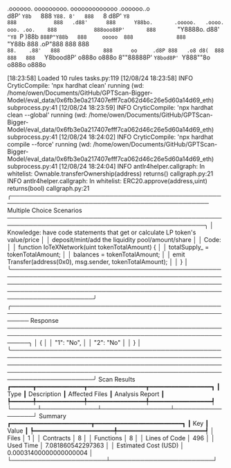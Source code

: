 

  .oooooo.    ooooooooo.   ooooooooooooo  .oooooo..o                                 
 d8P'  `Y8b   `888   `Y88. 8'   888   `8 d8P'    `Y8                                 
888            888   .d88'      888      Y88bo.       .ooooo.   .oooo.   ooo. .oo.   
888            888ooo88P'       888       `"Y8888o.  d88' `"Y8 `P  )88b  `888P"Y88b  
888     ooooo  888              888           `"Y88b 888        .oP"888   888   888  
`88.    .88'   888              888      oo     .d8P 888   .o8 d8(  888   888   888  
 `Y8bood8P'   o888o            o888o     8""88888P'  `Y8bod8P' `Y888""8o o888o o888o                                                        


                                                                   

[18:23:58] Loaded 10 rules                                                                                                                                                                                       tasks.py:119
[12/08/24 18:23:58] INFO     CryticCompile: 'npx hardhat clean' running (wd: /home/owen/Documents/GitHub/GPTScan-Bigger-Model/eval_data/0x6fb3e0a217407efff7ca062d46c26e5d60a14d69_eth)                      subprocess.py:41
[12/08/24 18:23:59] INFO     CryticCompile: 'npx hardhat clean --global' running (wd: /home/owen/Documents/GitHub/GPTScan-Bigger-Model/eval_data/0x6fb3e0a217407efff7ca062d46c26e5d60a14d69_eth)             subprocess.py:41
[12/08/24 18:24:02] INFO     CryticCompile: 'npx hardhat compile --force' running (wd: /home/owen/Documents/GitHub/GPTScan-Bigger-Model/eval_data/0x6fb3e0a217407efff7ca062d46c26e5d60a14d69_eth)            subprocess.py:41
[12/08/24 18:24:04] INFO     antlr4helper.callgraph: In whitelist: Ownable.transferOwnership(address) returns()                                                                                               callgraph.py:21
                    INFO     antlr4helper.callgraph: In whitelist: ERC20.approve(address,uint) returns(bool)                                                                                                  callgraph.py:21
╭──────────────────────────────────────────────────────────────────────────────────────────────── Multiple Choice Scenarios ────────────────────────────────────────────────────────────────────────────────────────────────╮
│ Knowledge: have code statements that get or calculate LP token's value/price                                                                                                                                              │
│ deposit/mint/add the liquidity pool/amount/share                                                                                                                                                                          │
│ Code:                                                                                                                                                                                                                     │
│     function IoTeXNetwork(uint tokenTotalAmount) {                                                                                                                                                                        │
│         totalSupply_ = tokenTotalAmount;                                                                                                                                                                                  │
│         balances = tokenTotalAmount;                                                                                                                                                                                      │
│         emit Transfer(address(0x0), msg.sender, tokenTotalAmount);                                                                                                                                                        │
│     }                                                                                                                                                                                                                     │
╰───────────────────────────────────────────────────────────────────────────────────────────────────────────────────────────────────────────────────────────────────────────────────────────────────────────────────────────╯
╭──────────────────────────────────────────────────────────────────────────────────────────────────────── Response ─────────────────────────────────────────────────────────────────────────────────────────────────────────╮
│ {                                                                                                                                                                                                                         │
│     "1": "No",                                                                                                                                                                                                            │
│     "2": "No"                                                                                                                                                                                                             │
│ }                                                                                                                                                                                                                         │
╰───────────────────────────────────────────────────────────────────────────────────────────────────────────────────────────────────────────────────────────────────────────────────────────────────────────────────────────╯
                      Scan Results                       
┏━━━━━━┳━━━━━━━━━━━━━┳━━━━━━━━━━━━━━━━┳━━━━━━━━━━━━━━━━━┓
┃ Type ┃ Description ┃ Affected Files ┃ Analysis Report ┃
┡━━━━━━╇━━━━━━━━━━━━━╇━━━━━━━━━━━━━━━━╇━━━━━━━━━━━━━━━━━┩
└──────┴─────────────┴────────────────┴─────────────────┘
                     Summary                     
┏━━━━━━━━━━━━━━━━━━━━━━┳━━━━━━━━━━━━━━━━━━━━━━━━┓
┃ Key                  ┃ Value                  ┃
┡━━━━━━━━━━━━━━━━━━━━━━╇━━━━━━━━━━━━━━━━━━━━━━━━┩
│ Files                │ 1                      │
│ Contracts            │ 8                      │
│ Functions            │ 8                      │
│ Lines of Code        │ 496                    │
│ Used Time            │ 7.081860542297363      │
│ Estimated Cost (USD) │ 0.00031400000000000004 │
└──────────────────────┴────────────────────────┘
